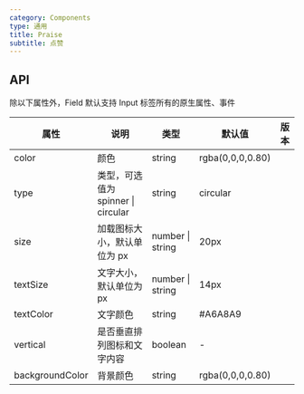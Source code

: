 ```yaml
---
category: Components
type: 通用
title: Praise
subtitle: 点赞
---
```


## API

除以下属性外，Field 默认支持 Input 标签所有的原生属性、事件

| 属性 | 说明 | 类型 | 默认值 | 版本 |
| --- | --- | --- | --- | --- |
| color | 颜色 | string | rgba(0,0,0,0.80) |  |
| type | 类型，可选值为 spinner \| circular | string | circular |  |
| size | 加载图标大小，默认单位为 px | number \| string | 20px |  |
| textSize | 文字大小，默认单位为 px | number \| string | 14px |  |
| textColor | 文字颜色 | string | #A6A8A9 |  |
| vertical | 是否垂直排列图标和文字内容 | boolean | - |  |
| backgroundColor | 背景颜色 | string | rgba(0,0,0,0.80) |  |
